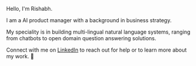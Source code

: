 Hello, I'm Rishabh.

I am a AI product manager with a background in business strategy. 

My speciality is in building multi-lingual natural language systems, ranging from chatbots to open domain question answering solutions.

Connect with me on [LinkedIn](https://www.linkedin.com/in/rishabhjha33/) to reach out for help or to learn more about my work. :rocket:
